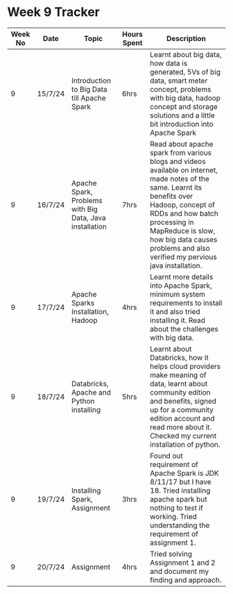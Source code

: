 # Week 9 Tracker

| Week No | Date    | Topic                                   | Hours Spent | Description                                                                                                                                                                        |
| ------- | ------- | --------------------------------------- | ----------- | ---------------------------------------------------------------------------------------------------------------------------------------------------------------------------------- |
| 9       | 15/7/24 | Introduction to Big Data till Apache Spark | 6hrs        | Learnt about big data, how data is generated, 5Vs of big data, smart meter concept, problems with big data, hadoop concept and storage solutions and a little bit introduction into Apache Spark |
| 9       | 16/7/24 | Apache Spark, Problems with Big Data, Java installation                                        | 7hrs        | Read about apache spark from various blogs and videos available on internet, made notes of the same. Learnt its benefits over Hadoop, concept of RDDs and how batch processing in MapReduce is slow, how big data causes problems and also verified my pervious java installation.
| 9       | 17/7/24 |   Apache Sparks Installation, Hadoop                                      | 4hrs        | Learnt more details into Apache Spark, minimum system requirements to install it and also tried installing it. Read about the challenges with big data.
| 9       | 18/7/24 | Databricks, Apache and Python installing                                        | 5hrs        | Learnt about Databricks, how it helps cloud providers make meaning of data, learnt about community edition and benefits, signed up for a community edition account and read more about it. Checked my current installation of python.
| 9       | 19/7/24 |  Installing Spark, Assignment                                       | 3hrs        | Found out requirement of Apache Spark is JDK 8/11/17 but I have 18. Tried installing apache spark but nothing to test if working. Tried understanding the requirement of assignment 1.
| 9       | 20/7/24  | Assignment                                        | 4hrs        | Tried solving Assignment 1 and 2 and document my finding and approach.
